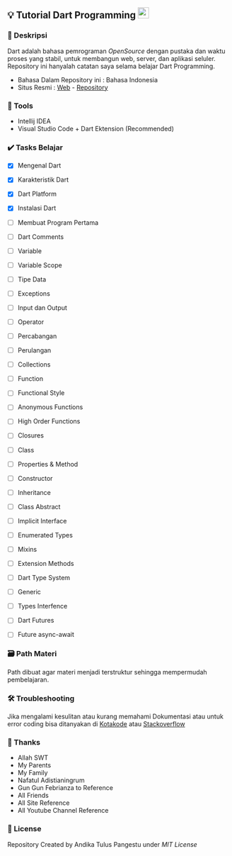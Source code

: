 ## 💡 Tutorial Dart Programming <img src="https://avatars1.githubusercontent.com/u/1609975?s=200&v=4" width="25px" height="25px">

### 📝 Deskripsi 
Dart adalah bahasa pemrograman _OpenSource_ dengan pustaka dan waktu proses yang stabil, untuk membangun web, server, dan aplikasi seluler.
Repository ini hanyalah catatan saya selama belajar Dart Programming.
- Bahasa Dalam Repository ini : Bahasa Indonesia
- Situs Resmi : [Web](https://dart.dev/ "Pergi ke Official Page") - [Repository](https://github.com/dart-lang "Pergi ke Github")

### 🎒 Tools
- Intellij IDEA
- Visual Studio Code + Dart Ektension (Recommended)

### ✔️ Tasks Belajar 

- [x] Mengenal Dart
- [x] Karakteristik Dart
- [x] Dart Platform
- [x] Instalasi Dart
- [ ] Membuat Program Pertama
- [ ] Dart Comments
- [ ] Variable
- [ ] Variable Scope
- [ ] Tipe Data
- [ ] Exceptions
- [ ] Input dan Output
- [ ] Operator
- [ ] Percabangan
- [ ] Perulangan
- [ ] Collections
- [ ] Function
- [ ] Functional Style
- [ ] Anonymous Functions
- [ ] High Order Functions
- [ ] Closures
- [ ] Class
- [ ] Properties & Method
- [ ] Constructor
- [ ] Inheritance
- [ ] Class Abstract
- [ ] Implicit Interface
- [ ] Enumerated Types
- [ ] Mixins
- [ ] Extension Methods
- [ ] Dart Type System
- [ ] Generic
- [ ] Types Interfence
- [ ] Dart Futures
- [ ] Future async-await



### 🗃️ Path Materi 
Path dibuat agar materi menjadi terstruktur sehingga mempermudah pembelajaran.


### 🛠️ Troubleshooting
Jika mengalami kesulitan atau kurang memahami Dokumentasi atau untuk error coding bisa ditanyakan di [Kotakode](kotakode.com) atau [Stackoverflow](stackoverflow.com)

### 🙏 Thanks 
- Allah SWT
- My Parents
- My Family
- Nafatul Adistianingrum
- Gun Gun Febrianza to Reference
- All Friends
- All Site Reference
- All Youtube Channel Reference

### 🔐 License 
Repository Created by Andika Tulus Pangestu under *MIT License*
